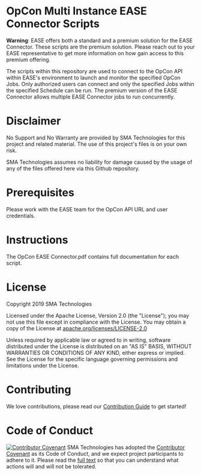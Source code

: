 # OpCon Multi Instance EASE Connector Scripts
**Warning**: EASE offers both a standard and a premium solution for the EASE Connector. These scripts are the premium solution. Please reach out to your EASE representative to get more information on how gain access to this premium offering.   

The scripts within this repository are used to connect to the OpCon API within EASE's environment to launch and monitor the specified OpCon Jobs. Only authorized users can connect and only the specified Jobs within the specified Schedule can be run. The premium version of the EASE Connector allows multiple EASE Connector jobs to run concurrently.  

# Disclaimer
No Support and No Warranty are provided by SMA Technologies for this project and related material. The use of this project's files is on your own risk.

SMA Technologies assumes no liability for damage caused by the usage of any of the files offered here via this Github repository.

# Prerequisites
Please work with the EASE team for the OpCon API URL and user credentials.

# Instructions
The OpCon EASE Connector.pdf contains full documentation for each script.

# License
Copyright 2019 SMA Technologies

Licensed under the Apache License, Version 2.0 (the "License");
you may not use this file except in compliance with the License.
You may obtain a copy of the License at [apache.org/licenses/LICENSE-2.0](http://www.apache.org/licenses/LICENSE-2.0)

Unless required by applicable law or agreed to in writing, software
distributed under the License is distributed on an "AS IS" BASIS,
WITHOUT WARRANTIES OR CONDITIONS OF ANY KIND, either express or implied.
See the License for the specific language governing permissions and
limitations under the License.

# Contributing
We love contributions, please read our [Contribution Guide](CONTRIBUTING.md) to get started!

# Code of Conduct
[![Contributor Covenant](https://img.shields.io/badge/Contributor%20Covenant-v2.0%20adopted-ff69b4.svg)](code-of-conduct.md)
SMA Technologies has adopted the [Contributor Covenant](CODE_OF_CONDUCT.md) as its Code of Conduct, and we expect project participants to adhere to it. Please read the [full text](CODE_OF_CONDUCT.md) so that you can understand what actions will and will not be tolerated.
